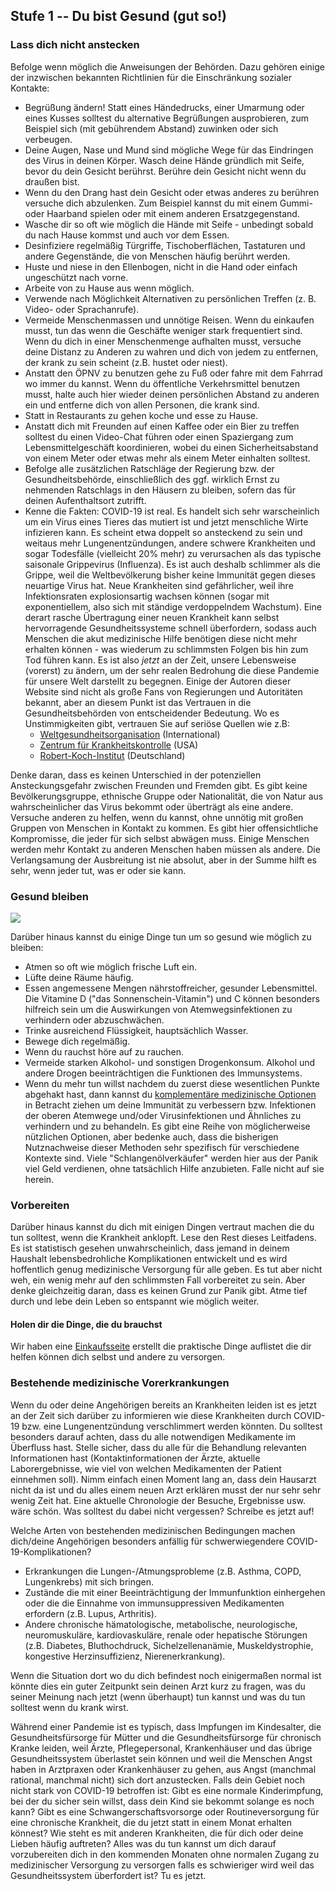 ## Stufe 1 -- Du bist Gesund (gut so!)

### Lass dich nicht anstecken

Befolge wenn möglich die Anweisungen der Behörden. Dazu gehören einige der inzwischen bekannten Richtlinien für die Einschränkung sozialer Kontakte:

* Begrüßung ändern! Statt eines Händedrucks, einer Umarmung oder eines Kusses solltest du alternative Begrüßungen ausprobieren, zum Beispiel sich (mit gebührendem Abstand) zuwinken oder sich verbeugen.
* Deine Augen, Nase und Mund sind mögliche Wege für das Eindringen des Virus in deinen Körper. Wasch deine Hände gründlich mit Seife, bevor du dein Gesicht berührst. Berühre dein Gesicht nicht wenn du draußen bist.
* Wenn du den Drang hast dein Gesicht oder etwas anderes zu berühren versuche dich abzulenken. Zum Beispiel kannst du mit einem Gummi- oder Haarband spielen oder mit einem anderen Ersatzgegenstand. 
* Wasche dir so oft wie möglich die Hände mit Seife - unbedingt sobald du nach Hause kommst und auch vor dem Essen. 
* Desinfiziere regelmäßig Türgriffe, Tischoberflächen, Tastaturen und andere Gegenstände, die von Menschen häufig berührt werden.
* Huste und niese in den Ellenbogen, nicht in die Hand oder einfach ungeschützt nach vorne. 
* Arbeite von zu Hause aus wenn möglich.
* Verwende nach Möglichkeit Alternativen zu persönlichen Treffen (z. B. Video- oder Sprachanrufe). 
* Vermeide Menschenmassen und unnötige Reisen. Wenn du einkaufen musst, tun das wenn die Geschäfte weniger stark frequentiert sind. Wenn du dich in einer Menschenmenge aufhalten musst, versuche deine Distanz zu Anderen zu wahren und dich von jedem zu entfernen, der krank zu sein scheint (z.B. hustet oder niest). 
* Anstatt den ÖPNV zu benutzen gehe zu Fuß oder fahre mit dem Fahrrad wo immer du kannst. Wenn du öffentliche Verkehrsmittel benutzen musst, halte auch hier wieder deinen persönlichen Abstand zu anderen ein und entferne dich von allen Personen, die krank sind. 
* Statt in Restaurants zu gehen koche und esse zu Hause. 
* Anstatt dich mit Freunden auf einen Kaffee oder ein Bier zu treffen solltest du einen Video-Chat führen oder einen Spaziergang zum Lebensmittelgeschäft koordinieren, wobei du einen Sicherheitsabstand von einem Meter oder etwas mehr als einem Meter einhalten solltest. 
* Befolge alle zusätzlichen Ratschläge der Regierung bzw. der Gesundheitsbehörde, einschließlich des ggf. wirklich Ernst zu nehmenden Ratschlags in den Häusern zu bleiben, sofern das für deinen Aufenthaltsort zutrifft.
* Kenne die Fakten: COVID-19 ist real. Es handelt sich sehr warscheinlich um ein Virus eines Tieres das mutiert ist und jetzt  menschliche Wirte infizieren kann. Es scheint etwa doppelt so ansteckend zu sein und weitaus mehr Lungenentzündungen, andere schwere Krankheiten und sogar Todesfälle (vielleicht 20% mehr) zu verursachen als das typische saisonale Grippevirus (Influenza). Es ist auch deshalb schlimmer als die Grippe, weil die Weltbevölkerung bisher keine Immunität gegen dieses neuartige Virus hat. Neue Krankheiten sind gefährlicher, weil ihre Infektionsraten explosionsartig wachsen können (sogar mit exponentiellem, also sich mit ständige verdoppelndem Wachstum). Eine derart rasche Übertragung einer neuen Krankheit kann selbst hervorragende Gesundheitssysteme schnell überfordern, sodass auch Menschen die akut medizinische Hilfe benötigen diese nicht mehr erhalten können - was wiederum zu schlimmsten Folgen bis hin zum Tod führen kann. Es ist also *jetzt* an der Zeit, unsere Lebensweise (vorerst) zu ändern, um der sehr realen Bedrohung die diese Pandemie für unsere Welt darstellt zu begegnen. Einige der Autoren dieser Website sind nicht als große Fans von Regierungen und Autoritäten bekannt, aber an diesem Punkt ist das Vertrauen in die Gesundheitsbehörden von entscheidender Bedeutung. Wo es Unstimmigkeiten gibt, vertrauen Sie auf seriöse Quellen wie z.B:
   * [Weltgesundheitsorganisation](https://www.who.int/emergencies/diseases/novel-coronavirus-2019) (International)
   * [Zentrum für Krankheitskontrolle](https://www.cdc.gov/coronavirus/2019-ncov/index.html) (USA)
   * [Robert-Koch-Institut](https://www.rki.de/DE/Content/InfAZ/N/Neuartiges_Coronavirus/nCoV.html) (Deutschland)

Denke daran, dass es keinen Unterschied in der potenziellen Ansteckungsgefahr zwischen Freunden und Fremden gibt. Es gibt keine Bevölkerungsgruppe, ethnische Gruppe oder Nationalität, die von Natur aus wahrscheinlicher das Virus bekommt oder überträgt als eine andere. Versuche anderen zu helfen, wenn du kannst, ohne unnötig mit großen Gruppen von Menschen in Kontakt zu kommen. Es gibt hier offensichtliche Kompromisse, die jeder für sich selbst abwägen muss. Einige Menschen werden mehr Kontakt zu anderen Menschen haben müssen als andere. Die Verlangsamung der Ausbreitung ist nie absolut, aber in der Summe hilft es sehr, wenn jeder tut, was er oder sie kann. 

### Gesund bleiben

![](/images/situps.png)

Darüber hinaus kannst du einige Dinge tun um so gesund wie möglich zu bleiben: 

* Atmen so oft wie möglich frische Luft ein.
* Lüfte deine Räume häufig.
* Essen angemessene Mengen nährstoffreicher, gesunder Lebensmittel. Die Vitamine D ("das Sonnenschein-Vitamin") und C können besonders hilfreich sein um die Auswirkungen von Atemwegsinfektionen zu verhindern oder abzuschwächen. 
* Trinke ausreichend Flüssigkeit, hauptsächlich Wasser.
* Bewege dich regelmäßig.
* Wenn du rauchst höre auf zu rauchen.
* Vermeide starken Alkohol- und sonstigen Drogenkonsum. Alkohol und andere Drogen beeinträchtigen die Funktionen des Immunsystems.
* Wenn du mehr tun willst nachdem du zuerst diese wesentlichen Punkte abgehakt hast, dann kannst du [komplementäre medizinische Optionen](/complementary) in Betracht ziehen um deine Immunität zu verbessern bzw. Infektionen der oberen Atemwege und/oder Virusinfektionen und Ähnliches zu verhindern und zu behandeln. Es gibt eine Reihe von möglicherweise nützlichen Optionen, aber bedenke auch, dass die bisherigen Nutznachweise dieser Methoden sehr spezifisch für verschiedene Kontexte sind. Viele "Schlangenölverkäufer" werden hier aus der Panik viel Geld verdienen, ohne tatsächlich Hilfe anzubieten. Falle nicht auf sie herein. 

### Vorbereiten

Darüber hinaus kannst du dich mit einigen Dingen vertraut machen die du tun solltest, wenn die Krankheit anklopft. Lese den Rest dieses Leitfadens. Es ist statistisch gesehen unwahrscheinlich, dass jemand in deinem Haushalt lebensbedrohliche Komplikationen entwickelt und es wird hoffentlich genug medizinische Versorgung für alle geben. Es tut aber nicht weh, ein wenig mehr auf den schlimmsten Fall vorbereitet zu sein. Aber denke gleichzeitig daran, dass es keinen Grund zur Panik gibt. Atme tief durch und lebe dein Leben so entspannt wie möglich weiter.

#### Holen dir die Dinge, die du brauchst

Wir haben eine [Einkaufsseite](/shopping) erstellt die praktische Dinge auflistet die dir helfen können dich selbst und andere zu versorgen.

### Bestehende medizinische Vorerkrankungen

Wenn du oder deine Angehörigen bereits an Krankheiten leiden ist es jetzt an der Zeit sich darüber zu informieren wie diese Krankheiten durch COVID-19 bzw. eine Lungenentzündung verschlimmert werden könnten. Du solltest besonders darauf achten, dass du alle notwendigen Medikamente im Überfluss hast. Stelle sicher, dass du alle für die Behandlung relevanten Informationen hast (Kontaktinformationen der Ärzte, aktuelle Laborergebnisse, wie viel von welchen Medikamenten der Patient einnehmen soll). Nimm einfach einen Moment lang an, dass dein Hausarzt nicht da ist und du alles einem neuen Arzt erklären musst der nur sehr sehr wenig Zeit hat. Eine aktuelle Chronologie der Besuche, Ergebnisse usw. wäre schön. Was solltest du dabei nicht vergessen? Schreibe es jetzt auf!

Welche Arten von bestehenden medizinischen Bedingungen machen dich/deine Angehörigen besonders anfällig für schwerwiegendere COVID-19-Komplikationen?
- Erkrankungen die Lungen-/Atmungsprobleme (z.B. Asthma, COPD, Lungenkrebs) mit sich bringen.
- Zustände die mit einer Beeinträchtigung der Immunfunktion einhergehen oder die die Einnahme von immunsuppressiven Medikamenten erfordern (z.B. Lupus, Arthritis).
- Andere chronische hämatologische, metabolische, neurologische, neuromuskuläre, kardiovaskuläre, renale oder hepatische Störungen (z.B. Diabetes, Bluthochdruck, Sichelzellenanämie, Muskeldystrophie, kongestive Herzinsuffizienz, Nierenerkrankung). 

Wenn die Situation dort wo du dich befindest noch einigermaßen normal ist könnte dies ein guter Zeitpunkt sein deinen Arzt kurz zu fragen, was du seiner Meinung nach jetzt (wenn überhaupt) tun kannst und was du tun solltest wenn du krank wirst.

Während einer Pandemie ist es typisch, dass Impfungen im Kindesalter, die Gesundheitsfürsorge für Mütter und die Gesundheitsfürsorge für chronisch Kranke leiden, weil Ärzte, Pflegepersonal, Krankenhäuser und das übrige Gesundheitssystem überlastet sein können und weil die Menschen Angst haben in Arztpraxen oder Krankenhäuser zu gehen, aus Angst (manchmal rational, manchmal nicht) sich  dort anzustecken. Falls dein Gebiet noch nicht stark von COVID-19 betroffen ist: Gibt es eine normale Kinderimpfung, bei der du sicher sein willst, dass dein Kind sie bekommt solange es noch kann? Gibt es eine Schwangerschaftsvorsorge oder Routineversorgung für eine chronische Krankheit, die du jetzt statt in einem Monat erhalten könnest? Wie steht es mit anderen Krankheiten, die für dich oder deine Lieben häufig auftreten? Alles was du tun kannst um dich darauf vorzubereiten dich in den kommenden Monaten ohne normalen Zugang zu medizinischer Versorgung zu versorgen falls es schwieriger wird weil das Gesundheitssystem überfordert ist? Tu es jetzt. 
